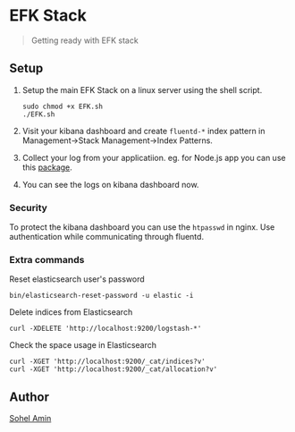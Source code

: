 # EFK Stack
> Getting ready with EFK stack

## Setup
1. Setup the main EFK Stack on a linux server using the shell script.
    ```
    sudo chmod +x EFK.sh
    ./EFK.sh
    ```

2. Visit your kibana dashboard and create `fluentd-*` index pattern in Management->Stack Management->Index Patterns.

3. Collect your log from your applicatiion. eg. for Node.js app you can use this [package](https://github.com/fluent/fluent-logger-node).

4. You can see the logs on kibana dashboard now.


### Security
To protect the kibana dashboard you can use the `htpasswd` in nginx.
Use authentication while communicating through fluentd.

### Extra commands

Reset elasticsearch user's password
```
bin/elasticsearch-reset-password -u elastic -i
```

Delete indices from Elasticsearch
```
curl -XDELETE 'http://localhost:9200/logstash-*'
```
Check the space usage in Elasticsearch
```
curl -XGET 'http://localhost:9200/_cat/indices?v'
curl -XGET 'http://localhost:9200/_cat/allocation?v'
```

## Author

[Sohel Amin](http://sohelamin.com)
